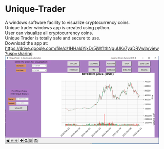 # Unique-Trader
A windows software facility to visualize cryptocurrency coins.<br>
Unique trader windows app is created using python.<br>
User can visualize all cryptocurrency coins.<br>
Unique Trader is totally safe and secure to use.<br>
Download the app at: https://drive.google.com/file/d/1HHaIdYjxDr5jWf1thNguUKv7yaDRVwla/view?usp=sharing
![alt text](https://raw.githubusercontent.com/mshivam-kumar/Unique-Trader/main/bitcoin%20visualization.PNG)

